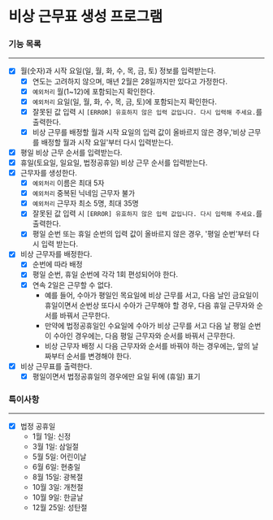# 비상 근무표 생성 프로그램

### 기능 목록

---

- [x] 월(숫자)과 시작 요일(일, 월, 화, 수, 목, 금, 토) 정보를 입력받는다.
    - [x] 연도는 고려하지 않으며, 매년 2월은 28일까지만 있다고 가정한다.
    - [x] `예외처리` 월(1~12)에 포함되는지 확인한다.
    - [x] `예외처리` 요일(일, 월, 화, 수, 목, 금, 토)에 포함되는지 확인한다.
    - [x] 잘못된 값 입력 시 `[ERROR] 유효하지 않은 입력 값입니다. 다시 입력해 주세요.`를 출력한다.
    - [x] 비상 근무를 배정할 월과 시작 요일의 입력 값이 올바르지 않은 경우,'비상 근무를 배정할 월과 시작 요일'부터 다시 입력받는다.

- [x] 평일 비상 근무 순서를 입력받는다.
- [x] 휴일(토요일, 일요일, 법정공휴일) 비상 근무 순서를 입력받는다.
- [x] 근무자를 생성한다.
    - [x] `예외처리` 이름은 최대 5자
    - [x] `예외처리` 중복된 닉네임 근무자 불가
    - [x] `예외처리` 근무자 최소 5명, 최대 35명
    - [x] 잘못된 값 입력 시 `[ERROR] 유효하지 않은 입력 값입니다. 다시 입력해 주세요.`를 출력한다.
    - [x] 평일 순번 또는 휴일 순번의 입력 값이 올바르지 않은 경우, '평일 순번'부터 다시 입력 받는다.

- [x] 비상 근무자를 배정한다.
    - [x] 순번에 따라 배정
    - [x] 평일 순번, 휴일 순번에 각각 1회 편성되어야 한다.
    - [x] 연속 2일은 근무할 수 없다.
        - 예를 들어, 수아가 평일인 목요일에 비상 근무를 서고, 다음 날인 금요일이 휴일이면서 순번상 또다시 수아가 근무해야 할 경우,
          다음 휴일 근무자와 순서를 바꿔서 근무한다.
        - 만약에 법정공휴일인 수요일에 수아가 비상 근무를 서고 다음 날 평일 순번이 수아인 경우에는,
          다음 평일 근무자와 순서를 바꿔서 근무한다.
        - 비상 근무자 배정 시 다음 근무자와 순서를 바꿔야 하는 경우에는, 앞의 날짜부터 순서를 변경해야 한다.

- [x] 비상 근무표를 출력한다.
    - [x] 평일이면서 법정공휴일의 경우에만 요일 뒤에 (휴일) 표기

### 특이사항

---

- [x] 법정 공휴일
    - 1월 1일: 신정
    - 3월 1일: 삼일절
    - 5월 5일: 어린이날
    - 6월 6일: 현충일
    - 8월 15일: 광복절
    - 10월 3일: 개천절
    - 10월 9일: 한글날
    - 12월 25일: 성탄절
